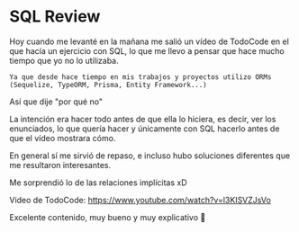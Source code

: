 # SQL Review

Hoy cuando me levanté en la mañana me salió un vídeo de TodoCode en el que hacía un ejercicio con SQL, lo que me llevo a pensar que hace mucho tiempo que yo no lo utilizaba.

`Ya que desde hace tiempo en mis trabajos y proyectos utilizo ORMs (Sequelize, TypeORM, Prisma, Entity Framework...)`

Así que dije "por qué no"

La intención era hacer todo antes de que ella lo hiciera, es decir, ver los enunciados, lo que quería hacer y únicamente con SQL hacerlo antes de que el vídeo mostrara cómo.

En general sí me sirvió de repaso, e incluso hubo soluciones diferentes que me resultaron interesantes.

Me sorprendió lo de las relaciones implícitas xD

Video de TodoCode: https://www.youtube.com/watch?v=l3KISVZJsVo

Excelente contenido, muy bueno y muy explicativo 💙
